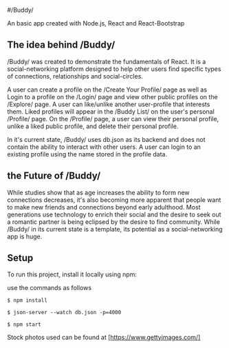 #/Buddy/

An basic app created with Node.js, React and React-Bootstrap

## The idea behind /Buddy/

/Buddy/ was created to demonstrate the fundamentals of React. It is a social-networking platform designed to help other users find specific types of connections, relationships and social-circles.

A user can create a profile on the /Create Your Profile/ page as well as Login to a profile on the /Login/ page and view other public profiles on the /Explore/ page. A user can like/unlike another user-profile that interests them. Liked profiles will appear in the /Buddy List/ on the user's personal /Profile/ page. On the /Profile/ page, a user can view their personal profile, unlike a liked public profile, and delete their personal profile.

In it's current state, /Buddy/ uses db.json as its backend and does not contain the ability to interact with other users. A user can login to an existing profile using the name stored in the profile data.

## the Future of /Buddy/

While studies show that as age increases the ability to form new connections decreases, it's also becoming more apparent that people want to make new friends and connections beyond early adulthood. Most generations use technology to enrich their social and the desire to seek out a romantic partner is being eclipsed by the desire to find community. While /Buddy/ in its current state is a template, its potential as a social-networking app is huge.

## Setup

To run this project, install it locally using npm:

use the commands as follows

```
$ npm install 

$ json-server --watch db.json -p=4000

$ npm start
```

Stock photos used can be found at [https://www.gettyimages.com/]










